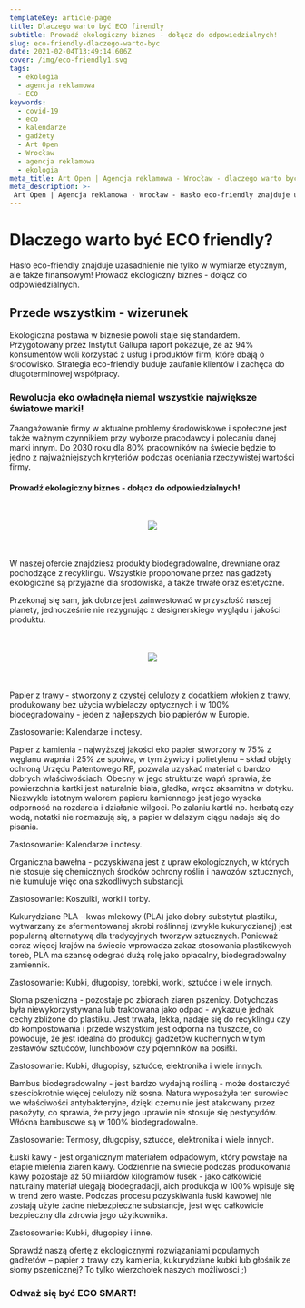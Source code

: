 ```yaml
---
templateKey: article-page
title: Dlaczego warto być ECO firendly
subtitle: Prowadź ekologiczny biznes - dołącz do odpowiedzialnych!
slug: eco-friendly-dlaczego-warto-byc
date: 2021-02-04T13:49:14.606Z
cover: /img/eco-friendly1.svg
tags:
  - ekologia
  - agencja reklamowa
  - ECO
keywords:
  - covid-19
  - eco
  - kalendarze
  - gadżety
  - Art Open
  - Wrocław
  - agencja reklamowa
  - ekologia
meta_title: Art Open | Agencja reklamowa - Wrocław - dlaczego warto być ECO?
meta_description: >-
 Art Open | Agencja reklamowa - Wrocław - Hasło eco-friendly znajduje uzasadnienie nie tylko w wymiarze etycznym, ale także finansowym! Prowadź ekologiczny biznes - dołącz do odpowiedzialnych. .
---
```

# Dlaczego warto być ECO friendly?
Hasło eco-friendly znajduje uzasadnienie nie tylko w wymiarze etycznym, ale także finansowym! Prowadź ekologiczny biznes - dołącz do odpowiedzialnych.


## Przede wszystkim - wizerunek

Ekologiczna postawa w biznesie powoli staje się standardem. Przygotowany przez Instytut Gallupa raport pokazuje, że aż 94% konsumentów woli korzystać z usług i produktów firm, które dbają o środowisko. Strategia eco-friendly buduje zaufanie klientów i zachęca do długoterminowej współpracy.

### Rewolucja eko owładnęła niemal wszystkie największe światowe marki!

Zaangażowanie firmy w aktualne problemy środowiskowe i społeczne jest także ważnym czynnikiem przy wyborze pracodawcy i polecaniu danej marki innym. Do 2030 roku dla 80% pracowników na świecie będzie to jedno z najważniejszych kryteriów podczas oceniania rzeczywistej wartości firmy.


#### Prowadź ekologiczny biznes - dołącz do odpowiedzialnych!
<div style="text-align:center;margin-top:50px;margin-bottom:50px">
<img class="" src="https://artopen.pl/images/BLOG/Schemat_eco.png" />
</div>

W naszej ofercie znajdziesz produkty biodegradowalne, drewniane oraz pochodzące z recyklingu. Wszystkie proponowane przez nas gadżety ekologiczne są przyjazne dla środowiska, a także trwałe oraz estetyczne.

Przekonaj się sam, jak dobrze jest zainwestować w przyszłość naszej planety, jednocześnie nie rezygnując z designerskiego wyglądu i jakości produktu.

<div style="text-align:center;margin-top:50px;margin-bottom:50px">
<img class="" src="https://artopen.pl/images/BLOG/surowce.png" />
</div>





Papier z trawy - stworzony z czystej celulozy z dodatkiem włókien z trawy, produkowany bez użycia wybielaczy optycznych i w 100% biodegradowalny - jeden z najlepszych bio papierów w Europie.

Zastosowanie: Kalendarze i notesy.

Papier z kamienia - najwyższej jakości eko papier stworzony w 75% z węglanu wapnia i 25% ze spoiwa, w tym żywicy i polietylenu – skład objęty ochroną Urzędu Patentowego RP, pozwala uzyskać materiał o bardzo dobrych właściwościach. Obecny w jego strukturze wapń sprawia, że powierzchnia kartki jest naturalnie biała, gładka, wręcz aksamitna w dotyku. Niezwykle istotnym walorem papieru kamiennego jest jego wysoka odporność na rozdarcia i działanie wilgoci. Po zalaniu kartki np. herbatą czy wodą, notatki nie rozmazują się, a papier w dalszym ciągu nadaje się do pisania.

Zastosowanie: Kalendarze i notesy.

Organiczna bawełna - pozyskiwana jest z upraw ekologicznych, w których nie stosuje się chemicznych środków ochrony roślin i nawozów sztucznych, nie kumuluje więc ona szkodliwych substancji.

Zastosowanie: Koszulki, worki i torby.

Kukurydziane PLA - kwas mlekowy (PLA) jako dobry substytut plastiku, wytwarzany ze sfermentowanej skrobi roślinnej (zwykle kukurydzianej) jest popularną alternatywą dla tradycyjnych tworzyw sztucznych. Ponieważ coraz więcej krajów na świecie wprowadza zakaz stosowania plastikowych toreb, PLA ma szansę odegrać dużą rolę jako opłacalny, biodegradowalny zamiennik.

Zastosowanie: Kubki, długopisy, torebki, worki, sztućce i wiele innych.

Słoma pszeniczna - pozostaje po zbiorach ziaren pszenicy. Dotychczas była niewykorzystywana lub traktowana jako odpad - wykazuje jednak cechy zbliżone do plastiku. Jest trwała, lekka, nadaje się do recyklingu czy do kompostowania i przede wszystkim jest odporna na tłuszcze, co powoduje, że jest idealna do produkcji gadżetów kuchennych w tym zestawów sztućców, lunchboxów czy pojemników na posiłki.

Zastosowanie: Kubki, długopisy, sztućce, elektronika i wiele innych.

Bambus biodegradowalny - jest bardzo wydajną rośliną - może dostarczyć sześciokrotnie więcej celulozy niż sosna. Natura wyposażyła ten surowiec we właściwości antybakteryjne, dzięki czemu nie jest atakowany przez pasożyty, co sprawia, że przy jego uprawie nie stosuje się pestycydów. Włókna bambusowe są w 100% biodegradowalne.

Zastosowanie: Termosy, długopisy, sztućce, elektronika i wiele innych.

Łuski kawy - jest organicznym materiałem odpadowym, który powstaje na etapie mielenia ziaren kawy. Codziennie na świecie podczas produkowania kawy pozostaje aż 50 miliardów kilogramów łusek - jako całkowicie naturalny materiał ulegają biodegradacji, aich produkcja w 100% wpisuje się w trend zero waste. Podczas procesu pozyskiwania łuski kawowej nie zostają użyte żadne niebezpieczne substancje, jest więc całkowicie bezpieczny dla zdrowia jego użytkownika.

Zastosowanie: Kubki, długopisy i inne.

Sprawdź naszą ofertę z ekologicznymi rozwiązaniami popularnych gadżetów – papier z trawy czy kamienia, kukurydziane kubki lub głośnik ze słomy pszenicznej? To tylko wierzchołek naszych możliwości ;)


### Odważ się być ECO SMART!

